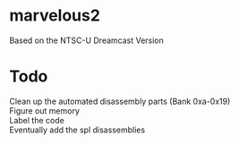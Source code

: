 # marvelous2
  Based on the NTSC-U Dreamcast Version

# Todo
  Clean up the automated disassembly parts (Bank 0xa-0x19)\
  Figure out memory\
  Label the code\
  Eventually add the spl disassemblies
